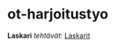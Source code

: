 # ot-harjoitustyo

**Laskari** *tehtävät*: [Laskarit](https://github.com/Rasper-ux/ot-harjoitustyo/tree/main/laskarit)
